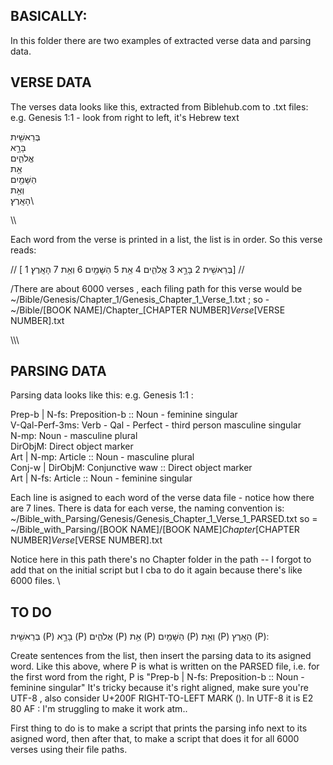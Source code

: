 ## BASICALLY:
In this folder there are two examples of extracted verse data and parsing data. 

## VERSE DATA

The verses data looks like this, extracted from Biblehub.com to .txt files: 
e.g. Genesis 1:1 - look from right to left, it's Hebrew text  


בְּרֵאשִׁ֖ית\
בָּרָ֣א\
אֱלֹהִ֑ים\
אֵ֥ת\
הַשָּׁמַ֖יִם\
וְאֵ֥ת\
הָאָֽרֶץ׃\

\\\\

Each word from the verse is printed in a list, the list is in order. So this verse reads:  

//     [   1 בְּרֵאשִׁ֖ית  2 בָּרָ֣א  3 אֱלֹהִ֑ים 4 אֵ֥ת 5 הַשָּׁמַ֖יִם 6 וְאֵ֥ת  7 הָאָֽרֶץ׃]  //  

/There are about 6000 verses , each filing path for this verse would be ~/Bible/Genesis/Chapter_1/Genesis_Chapter_1_Verse_1.txt ;
so - ~/Bible/[BOOK NAME]/Chapter_[CHAPTER NUMBER]_Verse_[VERSE NUMBER].txt

\\\\\

## PARSING DATA

Parsing data looks like this:
e.g. Genesis 1:1 :

Prep-b &#124; N-fs: Preposition-b :: Noun - feminine singular\
V-Qal-Perf-3ms: Verb - Qal - Perfect - third person masculine singular\
N-mp: Noun - masculine plural\
DirObjM: Direct object marker\
Art &#124; N-mp: Article :: Noun - masculine plural\
Conj-w &#124; DirObjM: Conjunctive waw :: Direct object marker\
Art &#124; N-fs: Article :: Noun - feminine singular  



Each line is asigned to each word of the verse data file - notice how there are 7 lines.
There is data for each verse, the naming convention is:
\
~/Bible_with_Parsing/Genesis/Genesis_Chapter_1_Verse_1_PARSED.txt 
so = ~/Bible_with_Parsing/[BOOK NAME]/[BOOK NAME]_Chapter_[CHAPTER NUMBER]_Verse_[VERSE NUMBER].txt

Notice here in this path there's no Chapter folder in the path -- I forgot to add that on the initial script but I cba to do it again because there's like 6000 files. 
\
## TO DO

בְּרֵאשִׁ֖ית (P) בָּרָ֣א (P) אֱלֹהִ֑ים (P) אֵ֥ת (P) הַשָּׁמַ֖יִם (P) וְאֵ֥ת (P) הָאָֽרֶץ (P)׃
  
  
  Create sentences from the list, then insert the parsing data to its asigned word. Like this above, where P is what is written on the PARSED file, i.e. for the first word from the right, P is "Prep-b &#124; N-fs: Preposition-b :: Noun - feminine singular" 
It's tricky because it's right aligned, make sure you're UTF-8 , also consider U+200F RIGHT-TO-LEFT MARK (&rlm;). In UTF-8 it is E2 80 AF : I'm struggling to make it work atm..

First thing to do is to make a script that prints the parsing info next to its asigned word, then after that, to make a script that does it for all 6000 verses using their file paths.




